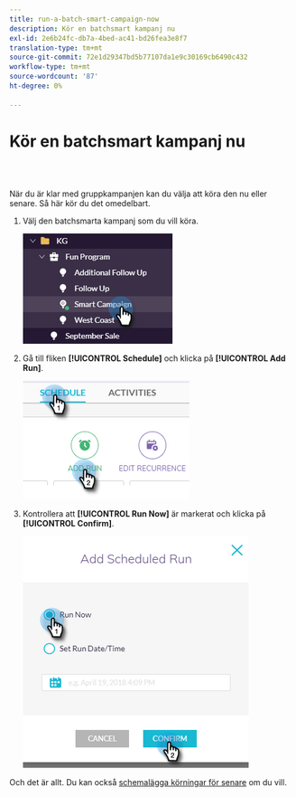 ```yaml
---
title: run-a-batch-smart-campaign-now
description: Kör en batchsmart kampanj nu
exl-id: 2e6b24fc-db7a-4bed-ac41-bd26fea3e8f7
translation-type: tm+mt
source-git-commit: 72e1d29347bd5b77107da1e9c30169cb6490c432
workflow-type: tm+mt
source-wordcount: '87'
ht-degree: 0%

---
```


# Kör en batchsmart kampanj nu

<br> 

När du är klar med gruppkampanjen kan du välja att köra den nu eller senare. Så här kör du det omedelbart.

1. Välj den batchsmarta kampanj som du vill köra.

   ![Bild ett](/help/sky/assets/smart-campaigns/run-a-batch-smart-campaign-now/run-a-batch-smart-campaign-now-1.png)

1. Gå till fliken **[!UICONTROL Schedule]** och klicka på **[!UICONTROL Add Run]**.

   ![Bild två](/help/sky/assets/smart-campaigns/run-a-batch-smart-campaign-now/run-a-batch-smart-campaign-now-2.png)

1. Kontrollera att **[!UICONTROL Run Now]** är markerat och klicka på **[!UICONTROL Confirm]**.

   ![Bild tre](/help/sky/assets/smart-campaigns/run-a-batch-smart-campaign-now/run-a-batch-smart-campaign-now-3.png)

Och det är allt. Du kan också [schemalägga körningar för senare](https://docs.marketo.com/display/DOCS/Schedule+a+Batch+Smart+Campaign+to+Run+Later) om du vill.
